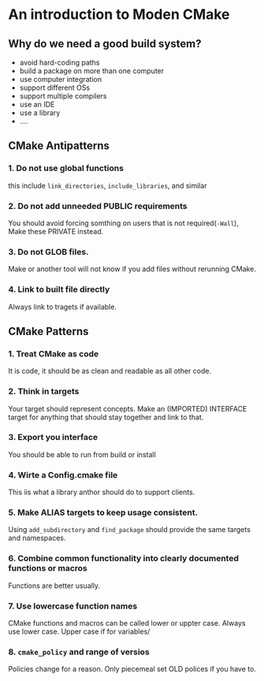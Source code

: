# An introduction to Moden CMake  

## **Why do we need a good build system?**   
- avoid hard-coding paths
- build a package on more than one computer  
- use computer integration 
- support different OSs
- support multiple compilers  
- use an IDE  
- use a library  
- ....

## CMake Antipatterns   

### 1. Do not use global functions  
this include ```link_directories```, ```include_libraries```, and similar  

### 2. Do not add unneeded PUBLIC requirements    
You should avoid forcing somthing on users that is not required(```-Wall```), Make these PRIVATE instead.   

### 3. Do not GLOB files.  
Make or another tool will not know if you add files without rerunning CMake. 

### 4. Link to built file directly   
Always link to tragets if available.      

    
          

## CMake Patterns     

### 1. Treat CMake as code  
It is code, it should be as clean and readable as all other code.  

### 2. Think in targets  
Your target should represent concepts. Make an (IMPORTED) INTERFACE target for anything that should stay together and link to that.   

### 3. Export you interface  
You should be able to run from build or install   

### 4. Wirte a Config.cmake file   
This iis what a library anthor should do to support clients.  

### 5. Make ALIAS targets to keep usage consistent.  
Using ```add_subdirectory``` and ```find_package``` should provide the same targets and namespaces.  

### 6. Combine common functionality into clearly documented functions or macros  
Functions are better usually.  

### 7. Use lowercase function names  
CMake functions and macros can be called lower or uppter case. Always use lower case. Upper case if for variables/   

### 8. ```cmake_policy``` and range of versios  
Policies change for a reason. Only piecemeal set OLD polices if you have to.   

